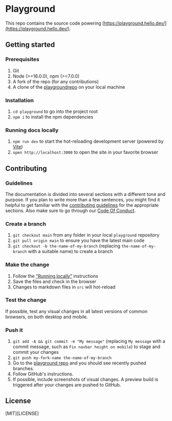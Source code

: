 # Playground

This repo contains the source code powering [https://playground.hello.dev/](https://playground.hello.dev/).

## Getting started

### Prerequisites

1. Git
1. Node (>=16.0.0), npm (>=7.0.0)
1. A fork of the repo (for any contributions)
1. A clone of the [playgroundrepo](https://github.com/hellocoop/playground) on your local machine

### Installation

1. `cd playground` to go into the project root
1. `npm i` to install the npm dependencies

### Running docs locally

1. `npm run dev` to start the hot-reloading development server (powered by [Vite](https://vitejs.dev/))
1. `open http://localhost:3000` to open the site in your favorite browser

## Contributing

### Guidelines

The documentation is divided into several sections with a different tone and purpose. If you plan to write more than a few sentences, you might find it helpful to get familiar with the [contributing guidelines]() for the appropriate sections. Also make sure to go through our [Code Of Conduct](https://github.com/hellocoop/playground/blob/main/CODE_OF_CONDUCT.md).

### Create a branch

1. `git checkout main` from any folder in your local `playground` repository
1. `git pull origin main` to ensure you have the latest main code
1. `git checkout -b the-name-of-my-branch` (replacing `the-name-of-my-branch` with a suitable name) to create a branch

### Make the change

1. Follow the ["Running locally"](#running-locally) instructions
1. Save the files and check in the browser
  1. Changes to markdown files in `src` will hot-reload

### Test the change

If possible, test any visual changes in all latest versions of common browsers, on both desktop and mobile.

### Push it

1. `git add -A && git commit -m "My message"` (replacing `My message` with a commit message, such as `Fix navbar height on mobile`) to stage and commit your changes
1. `git push my-fork-name the-name-of-my-branch`
1. Go to the [playground repo](https://github.com/hellocoop/playground) and you should see recently pushed branches.
1. Follow GitHub's instructions.
1. If possible, include screenshots of visual changes. A preview build is triggered after your changes are pushed to GitHub.


## License

[MIT][LICENSE]